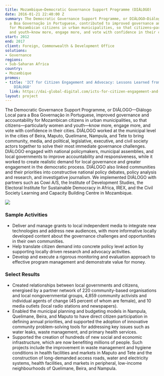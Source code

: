 ```yaml
---
title: Mozambique—Democratic Governance Support Programme (DIÁLOGO)
date: 2016-01-21 22:40:00 Z
summary: The Democratic Governance Support Programme, or DIÁLOGO—Diálogo Local para
  a Boa Governação in Portuguese, contributed to improved governance and accountability
  for Mozambican citizens in urban municipalities, so that citizens—particularly women
  and youth—know more, engage more, and vote with confidence in their cities.
start: 2012
end: 2017
client: Foreign, Commonwealth & Development Office
solutions:
- Governance
regions:
- Sub-Saharan Africa
country:
- Mozambique
promos:
- title: 'ICT for Citizen Engagement and Advocacy: Lessons Learned from Mozambique
    DIÁLOGO'
  link: https://dai-global-digital.com/icts-for-citizen-engagement-and-advocacy-lessons-learned-from-mozambique-dialogo.html
layout: project
---
```


The Democratic Governance Support Programme, or DIÁLOGO—Diálogo Local para a Boa Governação in Portuguese, improved governance and accountability for Mozambican citizens in urban municipalities, so that citizens—particularly women and youth—know more, engage more, and vote with confidence in their cities. DIÁLOGO worked at the municipal level in the cities of Beira, Maputo, Quelimane, Nampula, and Tete to bring community, media, and political, legislative, executive, and civil society actors together to solve their most immediate governance challenges. DIÁLOGO engaged with national policymakers, municipal assemblies, and local governments to improve accountability and responsiveness, while it worked to create realistic demand for local governance and greater engagement in the democratic process. DIÁLOGO also linked communities and their priorities into constructive national policy debates, policy analysis and research, and investigative journalism. We implemented DIÁLOGO with partners such as Cowi A/S, the Institute of Development Studies, the Electoral Institute for Sustainable Democracy in Africa, IREX, and the Civil Society Learning and Capacity Building Centre in Mozambique.

![][1]

### Sample Activities

* Deliver and manage grants to local independent media to integrate new technologies and address new audiences, with more informative locally developed content about the governance challenges and opportunities in their own communities.
* Help translate citizen demand into concrete policy level action by supporting locally driven research and advocacy activities.
* Develop and execute a rigorous monitoring and evaluation approach to effective program management and demonstrate value for money.

### Select Results

* Created relationships between local governments and citizens, energised by a partner network of 220 community-based organisations and local nongovernmental groups, 4,859 community activists and individual agents of change (45 percent of whom are female), and 10 media outlets (local radio stations and newspapers). 
* Enabled the municipal planning and budgeting models in Nampula, Quelimane, Beira, and Maputo to have direct citizen participation in defining annual priorities, and supported the adoption of innovative community problem-solving tools for addressing key issues such as water leaks, waste management, and primary health services. 
* Supported the creation of hundreds of new social and economic infrastructure, which are now benefiting millions of people. Such projects include the improvement in waste management and hygiene conditions in health facilities and markets in Maputo and Tete and the construction of long-demanded access roads, water and electricity systems, health facilities, and markets in peripheral, low-income neighbourhoods of Quelimane, Beira, and Nampula.

[1]: https://assetify-dai.com/projects/Dialogo.jpg